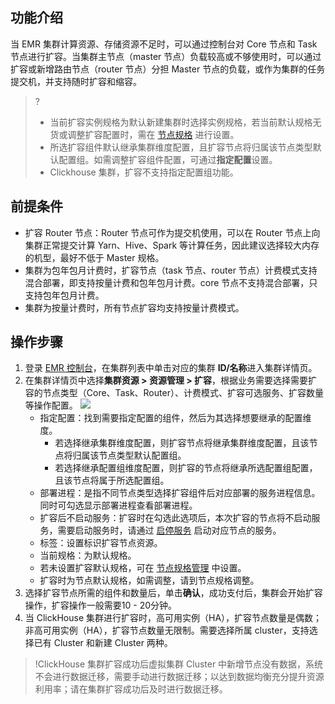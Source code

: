 ## 功能介绍
当 EMR 集群计算资源、存储资源不足时，可以通过控制台对 Core 节点和 Task 节点进行扩容。当集群主节点（master 节点）负载较高或不够使用时，可以通过扩容或新增路由节点（router 节点）分担 Master 节点的负载，或作为集群的任务提交机，并支持随时扩容和缩容。
>? 
>- 当前扩容实例规格为默认新建集群时选择实例规格，若当前默认规格无货或调整扩容配置时，需在 [节点规格](https://cloud.tencent.com/document/product/589/44849) 进行设置。
>- 所选扩容组件默认继承集群维度配置，且扩容节点将归属该节点类型默认配置组。如需调整扩容组件配置，可通过**指定配置**设置。
>- Clickhouse 集群，扩容不支持指定配置组功能。


## 前提条件
- 扩容 Router 节点：Router 节点可作为提交机使用，可以在 Router 节点上向集群正常提交计算 Yarn、Hive、Spark 等计算任务，因此建议选择较大内存的机型，最好不低于 Master 规格。
- 集群为包年包月计费时，扩容节点（task 节点、router 节点）计费模式支持混合部署，即支持按量计费和包年包月计费。core 节点不支持混合部署，只支持包年包月计费。
- 集群为按量计费时，所有节点扩容均支持按量计费模式。

## 操作步骤
1. 登录 [EMR 控制台](https://console.cloud.tencent.com/emr)，在集群列表中单击对应的集群 **ID/名称**进入集群详情页。
2. 在集群详情页中选择**集群资源 > 资源管理 > 扩容**，根据业务需要选择需要扩容的节点类型（Core、Task、Router）、计费模式、扩容可选服务、扩容数量等操作配置。
![](https://qcloudimg.tencent-cloud.cn/raw/76ebea9318957ed789c05a0442788cac.png)
	- 指定配置：找到需要指定配置的组件，然后为其选择想要继承的配置维度。
		- 若选择继承集群维度配置，则扩容节点将继承集群维度配置，且该节点将归属该节点类型默认配置组。
		- 若选择继承配置组维度配置，则扩容的节点将继承所选配置组配置，且该节点将属于所选配置组。
	- 部署进程：是指不同节点类型选择扩容组件后对应部署的服务进程信息。同时可勾选显示部署进程查看部署进程。
	- 扩容后不启动服务：扩容时在勾选此选项后，本次扩容的节点将不启动服务，需要启动服务时，请通过 [启停服务](https://cloud.tencent.com/document/product/589/55337) 启动对应节点的服务。
	- 标签：设置标识扩容节点资源。
	- 当前规格：为默认规格。
	- 若未设置扩容默认规格，可在 [节点规格管理](https://cloud.tencent.com/document/product/589/44849) 中设置。
	- 扩容时为节点默认规格，如需调整，请到节点规格调整。
3. 选择扩容节点所需的组件和数量后，单击**确认**，成功支付后，集群会开始扩容操作，扩容操作一般需要10 - 20分钟。
4. 当 ClickHouse 集群进行扩容时，高可用实例（HA），扩容节点数量是偶数；非高可用实例（HA），扩容节点数量无限制。需要选择所属 cluster，支持选择已有 Cluster 和新建 Cluster 两种。
>!ClickHouse 集群扩容成功后虚拟集群 Cluster 中新增节点没有数据，系统不会进行数据迁移，需要手动进行数据迁移；以达到数据均衡充分提升资源利用率；请在集群扩容成功后及时进行数据迁移。
>

